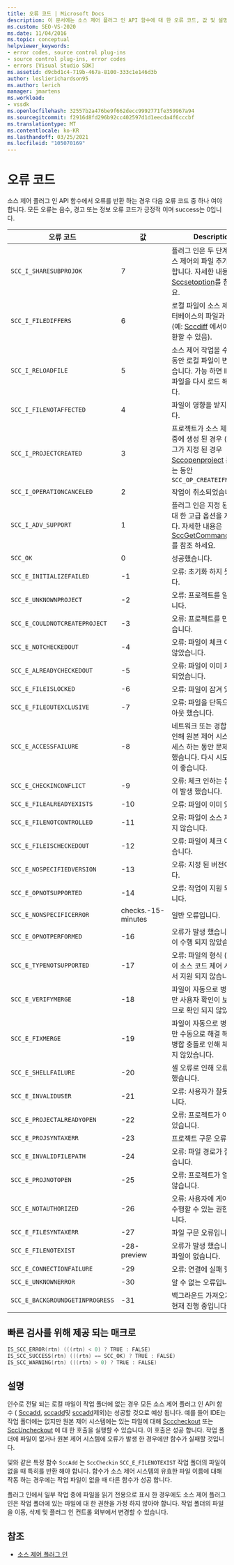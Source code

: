 ```yaml
---
title: 오류 코드 | Microsoft Docs
description: 이 문서에는 소스 제어 플러그 인 API 함수에 대 한 오류 코드, 값 및 설명 목록이 포함 되어 있습니다.
ms.custom: SEO-VS-2020
ms.date: 11/04/2016
ms.topic: conceptual
helpviewer_keywords:
- error codes, source control plug-ins
- source control plug-ins, error codes
- errors [Visual Studio SDK]
ms.assetid: d9cbd1c4-719b-467a-8100-333c1e146d3b
author: leslierichardson95
ms.author: lerich
manager: jmartens
ms.workload:
- vssdk
ms.openlocfilehash: 32557b2a476be9f662decc9992771fe359967a94
ms.sourcegitcommit: f2916d8fd296b92cc402597d1d1eecda4f6cccbf
ms.translationtype: MT
ms.contentlocale: ko-KR
ms.lasthandoff: 03/25/2021
ms.locfileid: "105070169"
---
```

# <a name="error-codes"></a>오류 코드
소스 제어 플러그 인 API 함수에서 오류를 반환 하는 경우 다음 오류 코드 중 하나 여야 합니다. 모든 오류는 음수, 경고 또는 정보 오류 코드가 긍정적 이며 success는 0입니다.

|오류 코드|값|Description|
|----------------|-----------|-----------------|
|`SCC_I_SHARESUBPROJOK`|7|플러그 인은 두 단계에서 소스 제어의 파일 추가를 지원 합니다. 자세한 내용은 [Sccsetoption](../extensibility/sccsetoption-function.md)를 참조 하세요.|
|`SCC_I_FILEDIFFERS`|6|로컬 파일이 소스 제어 데이터베이스의 파일과 다릅니다 (예: [Sccdiff](../extensibility/sccdiff-function.md) 에서이 값을 반환할 수 있음).|
|`SCC_I_RELOADFILE`|5|소스 제어 작업을 수행 하는 동안 로컬 파일이 변경 되었습니다. 가능 하면 IDE에서 파일을 다시 로드 해야 합니다.|
|`SCC_I_FILENOTAFFECTED`|4|파일이 영향을 받지 않습니다.|
|`SCC_I_PROJECTCREATED`|3|프로젝트가 소스 제어 작업 중에 생성 된 경우 (예: 플래그가 지정 된 경우 [Sccopenproject](../extensibility/sccopenproject-function.md) 를 호출 하는 동안 `SCC_OP_CREATEIFNEW` )|
|`SCC_I_OPERATIONCANCELED`|2|작업이 취소되었습니다.|
|`SCC_I_ADV_SUPPORT`|1|플러그 인은 지정 된 명령에 대 한 고급 옵션을 지원 합니다. 자세한 내용은 [SccGetCommandOptions](../extensibility/sccgetcommandoptions-function.md)를 참조 하세요.|
|`SCC_OK`|0|성공했습니다.|
|`SCC_E_INITIALIZEFAILED`|-1|오류: 초기화 하지 못했습니다.|
|`SCC_E_UNKNOWNPROJECT`|-2|오류: 프로젝트를 알 수 없습니다.|
|`SCC_E_COULDNOTCREATEPROJECT`|-3|오류: 프로젝트를 만들 수 없습니다.|
|`SCC_E_NOTCHECKEDOUT`|-4|오류: 파일이 체크 아웃 되지 않았습니다.|
|`SCC_E_ALREADYCHECKEDOUT`|-5|오류: 파일이 이미 체크 아웃 되었습니다.|
|`SCC_E_FILEISLOCKED`|-6|오류: 파일이 잠겨 있습니다.|
|`SCC_E_FILEOUTEXCLUSIVE`|-7|오류: 파일을 단독으로 체크 아웃 했습니다.|
|`SCC_E_ACCESSFAILURE`|-8|네트워크 또는 경합 문제로 인해 원본 제어 시스템에 액세스 하는 동안 문제가 발생 했습니다. 다시 시도 하는 것이 좋습니다.|
|`SCC_E_CHECKINCONFLICT`|-9|오류: 체크 인하는 동안 충돌이 발생 했습니다.|
|`SCC_E_FILEALREADYEXISTS`|-10|오류: 파일이 이미 있습니다.|
|`SCC_E_FILENOTCONTROLLED`|-11|오류: 파일이 소스 제어에 있지 않습니다.|
|`SCC_E_FILEISCHECKEDOUT`|-12|오류: 파일이 체크 아웃 되었습니다.|
|`SCC_E_NOSPECIFIEDVERSION`|-13|오류: 지정 된 버전이 없습니다.|
|`SCC_E_OPNOTSUPPORTED`|-14|오류: 작업이 지원 되지 않습니다.|
|`SCC_E_NONSPECIFICERROR`|checks.-15-minutes|일반 오류입니다.|
|`SCC_E_OPNOTPERFORMED`|-16|오류가 발생 했습니다. 작업이 수행 되지 않았습니다.|
|`SCC_E_TYPENOTSUPPORTED`|-17|오류: 파일의 형식 (예: 이진)이 소스 코드 제어 시스템에서 지원 되지 않습니다.|
|`SCC_E_VERIFYMERGE`|-18|파일이 자동으로 병합 되었지만 사용자 확인이 보류 중 이므로 확인 되지 않았습니다.|
|`SCC_E_FIXMERGE`|-19|파일이 자동으로 병합 되었지만 수동으로 해결 해야 하는 병합 충돌로 인해 체크 인 되지 않았습니다.|
|`SCC_E_SHELLFAILURE`|-20|셸 오류로 인해 오류가 발생 했습니다.|
|`SCC_E_INVALIDUSER`|-21|오류: 사용자가 잘못 되었습니다.|
|`SCC_E_PROJECTALREADYOPEN`|-22|오류: 프로젝트가 이미 열려 있습니다.|
|`SCC_E_PROJSYNTAXERR`|-23|프로젝트 구문 오류입니다.|
|`SCC_E_INVALIDFILEPATH`|-24|오류: 파일 경로가 잘못 되었습니다.|
|`SCC_E_PROJNOTOPEN`|-25|오류: 프로젝트가 열려 있지 않습니다.|
|`SCC_E_NOTAUTHORIZED`|-26|오류: 사용자에 게이 작업을 수행할 수 있는 권한이 없습니다.|
|`SCC_E_FILESYNTAXERR`|-27|파일 구문 오류입니다.|
|`SCC_E_FILENOTEXIST`|-28-preview|오류가 발생 했습니다. 로컬 파일이 없습니다.|
|`SCC_E_CONNECTIONFAILURE`|-29|오류: 연결에 실패 했습니다.|
|`SCC_E_UNKNOWNERROR`|-30|알 수 없는 오류입니다.|
|`SCC_E_BACKGROUNDGETINPROGRESS`|-31|백그라운드 가져오기 작업이 현재 진행 중입니다.|

## <a name="macros-provided-for-quick-checking"></a>빠른 검사를 위해 제공 되는 매크로

```cpp
IS_SCC_ERROR(rtn) (((rtn) < 0) ? TRUE : FALSE)
IS_SCC_SUCCESS(rtn) (((rtn) == SCC_OK) ? TRUE : FALSE)
IS_SCC_WARNING(rtn) (((rtn) > 0) ? TRUE : FALSE)
```

## <a name="remarks"></a>설명
 인수로 전달 되는 로컬 파일이 작업 폴더에 없는 경우 모든 소스 제어 플러그 인 API 함수 ( [Sccadd](../extensibility/sccadd-function.md), [sccadd](../extensibility/scccheckin-function.md)및 [sccadd](../extensibility/sccdiff-function.md)제외)는 성공할 것으로 예상 됩니다. 예를 들어 IDE는 작업 폴더에는 없지만 원본 제어 시스템에는 있는 파일에 대해 [Scccheckout](../extensibility/scccheckout-function.md) 또는 [SccUncheckout](../extensibility/sccuncheckout-function.md) 에 대 한 호출을 실행할 수 있습니다. 이 호출은 성공 합니다. 작업 폴더에 파일이 없거나 원본 제어 시스템에 오류가 발생 한 경우에만 함수가 실패할 것입니다.

 및와 같은 특정 함수 `SccAdd` 는 `SccCheckin` `SCC_E_FILENOTEXIST` 작업 폴더의 파일이 없을 때 특히를 반환 해야 합니다. 함수가 소스 제어 시스템의 유효한 파일 이름에 대해 작동 하는 경우에는 작업 파일이 없을 때 다른 함수가 성공 합니다.

 플러그 인에서 일부 작업 중에 파일을 읽기 전용으로 표시 한 경우에도 소스 제어 플러그 인은 작업 폴더에 있는 파일에 대 한 권한을 가정 하지 않아야 합니다. 작업 폴더의 파일을 이동, 삭제 및 플러그 인 컨트롤 외부에서 변경할 수 있습니다.

## <a name="see-also"></a>참조
- [소스 제어 플러그 인](../extensibility/source-control-plug-ins.md)
